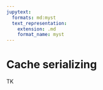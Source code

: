 ```yaml
---
jupytext:
  formats: md:myst
  text_representation:
    extension: .md
    format_name: myst
---
```


# Cache serializing

TK
